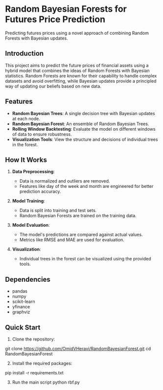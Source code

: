 # Random Bayesian Forests for Futures Price Prediction

Predicting futures prices using a novel approach of combining Random Forests with Bayesian updates.

## Introduction

This project aims to predict the future prices of financial assets using a hybrid model that combines the ideas of Random Forests with Bayesian statistics. Random Forests are known for their capability to handle complex datasets and avoid overfitting, while Bayesian updates provide a principled way of updating our beliefs based on new data.

## Features

- **Random Bayesian Trees**: A single decision tree with Bayesian updates at each node.
- **Random Bayesian Forest**: An ensemble of Random Bayesian Trees.
- **Rolling Window Backtesting**: Evaluate the model on different windows of data to ensure robustness.
- **Visualization Tools**: View the structure and decisions of individual trees in the forest.

## How It Works

1. **Data Preprocessing**:
    - Data is normalized and outliers are removed.
    - Features like day of the week and month are engineered for better prediction accuracy.
  
2. **Model Training**:
    - Data is split into training and test sets.
    - Random Bayesian Forests are trained on the training data.

3. **Model Evaluation**:
    - The model's predictions are compared against actual values.
    - Metrics like RMSE and MAE are used for evaluation.

4. **Visualization**:
    - Individual trees in the forest can be visualized using the provided tools.

## Dependencies

- pandas
- numpy
- scikit-learn
- yfinance
- graphviz

## Quick Start

1. Clone the repository:

git clone https://github.com/OmidVHeravi/RandomBayesianForest.git
cd RandomBayesianForest

2. Install the required packages:

pip install -r requirements.txt

3. Run the main script
python rbf.py
